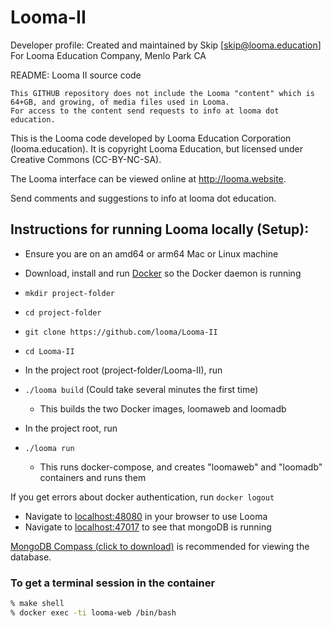 # Looma-II
Developer profile:
    Created and maintained by Skip [skip@looma.education]
    For Looma Education Company, Menlo Park CA

README:
Looma II source code

    This GITHUB repository does not include the Looma "content" which is 64+GB, and growing, of media files used in Looma.
    For access to the content send requests to info at looma dot education.

This is the Looma code developed by Looma Education Corporation (looma.education).
It is copyright Looma Education, but licensed under Creative Commons (CC-BY-NC-SA).

The Looma interface can be viewed online at http://looma.website.

Send comments and suggestions to info at looma dot education.

## Instructions for running Looma locally (Setup):

* Ensure you are on an amd64 or arm64 Mac or Linux machine
* Download, install and run [Docker](https://www.docker.com/products/docker-desktop/) so the Docker daemon is running

* `mkdir project-folder`
* `cd project-folder`
* `git clone https://github.com/looma/Looma-II`
* `cd Looma-II`

* In the project root (project-folder/Looma-II), run
* `./looma build` (Could take several minutes the first time)
    * This builds the two Docker images, loomaweb and loomadb
      
* In the project root, run
* `./looma run`
    * This runs docker-compose, and creates "loomaweb" and "loomadb" containers and runs them

If you get errors about docker authentication, run `docker logout`
    
* Navigate to [localhost:48080](http://localhost:48080) in your browser to use Looma
* Navigate to [localhost:47017](localhost:47017) to see that mongoDB is running

[MongoDB Compass (click to download)](https://www.mongodb.com/docs/compass/current/install/) is recommended for viewing the database.

### To get a terminal session in the container
```bash
% make shell
% docker exec -ti looma-web /bin/bash
```
